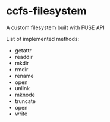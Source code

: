 ccfs-filesystem
===============

A custom filesystem built with FUSE API

List of implemented methods:
- getattr
- readdir
- mkdir
- rmdir
- rename
- open
- unlink
- mknode
- truncate
- open
- write
